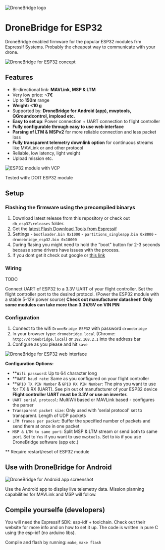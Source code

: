![DroneBridge logo](https://github.com/DroneBridge/ESP32/blob/master/wiki/DroneBridgeLogo_text.png)

# DroneBridge for ESP32
DroneBridge enabled firmware for the popular ESP32 modules frm Espressif Systems. Probably the cheapest way to communicate with your drone.

![DroneBridge for ESP32 concept](https://github.com/DroneBridge/ESP32/blob/master/wiki/db_ESP32_setup.png)

## Features
 - Bi-directional link: **MAVLink, MSP & LTM**
 - Very low price: **~7€**
 - Up to **150m** range
 - **Weight: <10 g**
 - Supported by: **DroneBridge for Android (app), mwptools, QGroundcontrol, impload etc.**
 - **Easy to set up**: Power connection + UART connection to flight controller
 - **Fully configurable through easy to use web interface**
 - **Parsing of LTM & MSPv2** for more reliable connection and less packet loss
 - **Fully transparent telemetry downlink option** for continuous streams like MAVLink or and other protocol
 - Reliable, low latency, light weight
 - Upload mission etc.

![ESP32 module with VCP](https://github.com/DroneBridge/ESP32/blob/master/wiki/esp32_vcp_module.jpg)

Tested with: DOIT ESP32 module

 ## Setup
 ### Flashing the firmware using the precompiled binarys
  1. Download latest release from this repository or check out `db_esp32\releases` folder.
  2. Get the [latest Flash Download Tools from Espressif](https://www.espressif.com/en/products/hardware/esp32/resources)
  3. Settings
    - `bootloader.bin 0x1000`
    - `partitions_singleapp.bin 0x8000`
    - `dronebridge_esp32.bin 0x10000`
  4. During flasing you might need to hold the "boot" button for 2-3 seconds because some drivers have issues with the process.
  5. If you dont get it check out google or [this link](http://iot-bits.com/esp32/esp32-flash-download-tool-tutorial/)

### Wiring
TODO

Connect UART of ESP32 to a 3.3V UART of your flight controller. Set the flight controller port to the desired protocol. (Power the ESP32 module with a stable 5-12V power source) **Check out manufacturer datasheet! Only some modules can take more than 3.3V/5V on VIN PIN**

### Configuration
 1. Connect to the wifi `DroneBridge ESP32` with password `dronebridge`
 2. In your browser type: `dronebridge.local` (Chrome: `http://dronebridge.local`) or `192.168.2.1` into the address bar
 3. Configure as you please and hit `save`

![DroneBridge for ESP32 web interface](https://github.com/DroneBridge/ESP32/blob/master/wiki/screen_config.png)

**Configuration Options:**
 - **`Wifi password`: Up to 64 character long
 - **`UART baud rate`: Same as you configured on your flight controller
 - **`GPIO TX PIN Number` & `GPIO RX PIN Number`: The pins you want to use for TX & RX (UART). See pin out of manufacturer of your ESP32 device **Flight controller UART must be 3.3V or use an inverter.**
 - `UART serial protocol`: MultiWii based or MAVLink based - configures the parser
 - `Transparent packet size`: Only used with 'serial protocol' set to transparent. Length of UDP packets
 - `LTM frames per packet`: Buffer the specified number of packets and send them at once in one packet
 - `MSP & LTM to same port`: Split MSP & LTM stream or send both to same port. Set to `Yes` if you want to use `mwptools`. Set to `No` if you use DroneBridge software (app etc.)

** Require restart/reset of ESP32 module

## Use with DroneBridge for Android
![DroneBridge for Android app screenshot](https://github.com/DroneBridge/ESP32/blob/master/wiki/dp_app-map-2017-10-29-kleiner.png)

Use the Android app to display live telemetry data. Mission planning capabilities for MAVLink and MSP will follow.

## Compile yourselfe (developers)

 You will need the Espressif SDK: esp-idf + toolchain. Check out their website for more info and on how to set it up.
 The code is written in pure C using the esp-idf (no arduino libs).

 Compile and flash by running: `make`, `make flash`
